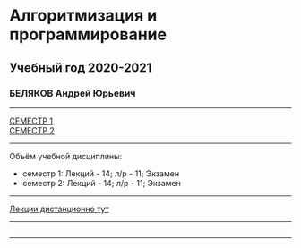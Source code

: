 # Алгоритмизация и программирование  
## Учебный год 2020-2021  
### БЕЛЯКОВ Андрей Юрьевич

---  

[СЕМЕСТР 1](https://github.com/permCoding/algopro20/blob/master/part1/README.md)  
[СЕМЕСТР 2](https://github.com/permCoding/algopro20/blob/master/part2/README.md)  
  
--- 

Объём учебной дисциплины:
* семестр 1: Лекций - 14; л/р - 11; Экзамен  
* семестр 2: Лекций - 14; л/р - 11; Экзамен  

---

[Лекции дистанционно тут](https://bbb.psaa.ru/b/and-jca-drk)  

---  

```

```

---  



